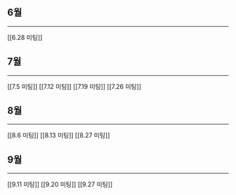 ## 6월
---
[[6.28 미팅]]

## 7월
---
[[7.5 미팅]]
[[7.12 미팅]]
[[7.19 미팅]]
[[7.26 미팅]]

## 8월
---
[[8.6 미팅]]
[[8.13 미팅]]
[[8.27 미팅]]

## 9월
---
[[9.11 미팅]]
[[9.20 미팅]]
[[9.27 미팅]]

